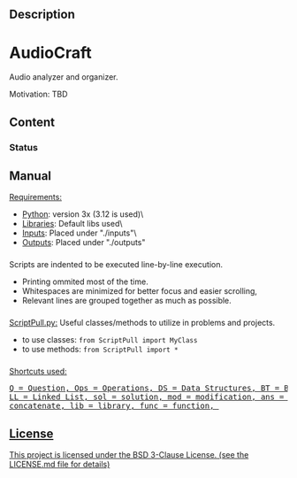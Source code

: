 ## Description

# AudioCraft
Audio analyzer and organizer.

Motivation: TBD

## Content


### Status


###

## Manual

<u>Requirements:</u>
* <u>Python</u>: version 3x (3.12 is used)\
* <u>Libraries</u>: Default libs used\
* <u>Inputs</u>: Placed under "./inputs"\
* <u>Outputs</u>: Placed under "./outputs"


###
Scripts are indented to be executed line-by-line execution.
* Printing ommited most of the time.
* Whitespaces are minimized for better focus and easier scrolling,
* Relevant lines are grouped together as much as possible.
 
###
<u>[ScriptPull.py](./ScriptPull.py):</u> Useful classes/methods to utilize in problems and projects.
  * to use classes: ``` from ScriptPull import MyClass ```
  * to use methods: ``` from ScriptPull import * ```
   
###       
<u>Shortcuts used:
<pre>Q = Question, Ops = Operations, DS = Data Structures, BT = Binary Tree or Binary Search Tree,
LL = Linked List, sol = solution, mod = modification, ans = answer, iter = iterate, concat = 
concatenate, lib = library, func = function, 
</pre>


## License
This project is licensed under the BSD 3-Clause License.
(see the LICENSE.md file for details)

 
